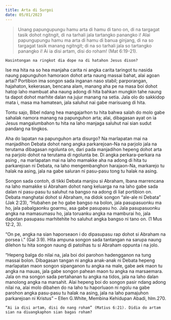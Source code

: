 ```yaml
---
title: Arta di Surgoi
date: 05/01/2023
---
```


> <p></p>
> Unang papungupungu hamu arta di hamu di tano on, di na targagat tasik dohot ngitngit, di na tarhali jala tartangko panangko i! Alai papungupungu hamu ma arta di hamu di banua ginjang, di na so targagat tasik manang ngitngit; di na so tarhali jala so tartangko panangko i! Ai ia disi artam, disi do roham! (Mat 6:19-21).

`Hasintongan na ringkot dia dope na di hatahon Jesus dison?`

Ise ma hita na so hea manjaha carita ni angka carita taringot tu nasida naung papunguhon hamoraon dohot arta naung massai bahat, alai agoan artai? Portibion ima songon sada inganan naso stabil; parporangan, hajahaton, kekerasan, bencana alam, manang aha pe na masa boi dohot hatop laho mambuat aha naung adong di hita bahkan mungkin tahe naung ta dapot dohot marhite dalan na jujur manang na setia. Jala olo do sakkidop mata i, masa ma hamatean, jala saluhut nai gabe marisuang di hita.

Tontu sajo, Bibel ndang hea mangajarhon tu hita bahwa salah do molo gabe sahalak namora manang na papunguhon arta; alai, dibagasan ayat on ia Jesus mangalumbahon tu hita na laho manjaga saluhut nai sian sudut pandang na tingkos.

Aha do lapatan na papunguhon arta disurgo? Na marlapatan mai na manjadihon Debata dohot nang angka parkarejoan-Na na parjolo jala na terutama dibagasan ngolunta on, dari pada manjadihon hepeng dohot arta na parjolo dohot na terutama di ngolunta be. Di angka perkara-perkara na asing , na marlapatan mai na laho mamakke aha na adong di hita tu parkarejoan ni Debata, na laho mengembanghon harajaon-Na, markarejo tu halak na asing, jala na gabe saluran ni pasu-pasu tong tu halak na asing.

Songon sada contoh, di tikki Debata manjou si Abraham, Ibana marrencana na laho mamakke si Abraham dohot nang keluarga na na laho gabe sada dalan ni pasu-pasu tu saluhut na bangso na adong di liat portibion on. Debata manghatai dohot si Abraham, na didok songon “ale-ale ni Debata” (Jak 2:23), “Hubahen pe ho gabe bangso na bolon, jala pasupasuonku ma ho, jala pabalgaonku goarmu, asa gabe pasupasu ho. Jala pasupasuonku angka na mamasumasu ho, jala toruanku angka na mamburai ho, jala dapotan pasupasu marhitehite ho saluhut angka bangso ni tano on. (1 Mus 12:2, 3).

“On pe, angka na sian haporseaon i do dipasupasu rap dohot si Abraham na porsea i.” (Gal 3:9). Hita ampuna songon sada tantangan na sarupa naung dilehon tu hita songon naung di patolhas tu si Abraham oppunta i na jolo.

“Hepeng balga do nilai na, jala boi doi parohon hadengganon na tung massai bolon. Dibagasan tangan ni angka anak-anak ni Debata hepeng marlapatan maon songon sipanganon tu angka na male, gabe aek maon tu angka na mauas, jala gabe songon pahean maon tu angka na marsaemara. Jala on ma songon sada pertahanan tu angka na tidos, jala na laho dalan manolong angka na marsahit. Alai hepeng boi do songon pasir ndang adong nilai na, alai molo dibahen do na laho tu haporluaon ni ngolu na gabe parohon angka pasu-pasu tu halak na asing, jala na laho pamajuhon parkarejoan ni Kristus” – Ellen G.White, Membina Kehidupan Abadi, hlm.270.

`“Ai ia disi artam, disi do nang roham” (Matius 6:21). Didia do artam sian na diuangkaphon sian bagas roham?`